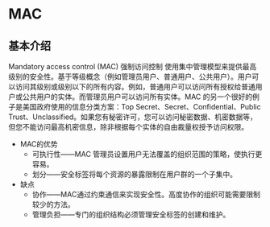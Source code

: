 # MAC

## 基本介绍
Mandatory access control (MAC) 强制访问控制 使用集中管理模型来提供最高级别的安全性。基于等级概念（例如管理员用户、普通用户、公共用户）。用户可以访问其级别或级别以下的所有内容。例如，普通用户可以访问所有授权给普通用户或公共用户的实体。而管理员用户可以访问所有实体。MAC 的另一个很好的例子是美国政府使用的信息分类方案：Top Secret、Secret、Confidential、Public Trust、Unclassified。如果您有秘密许可，您可以访问秘密数据、机密数据等，但您不能访问最高机密信息，除非根据每个实体的自由裁量权授予访问权限。

* MAC的优势
  * 可执行性——MAC 管理员设置用户无法覆盖的组织范围的策略，使执行更容易。
  * 划分——安全标签将每个资源的暴露限制在用户群的一个子集中。
* 缺点
  * 协作——MAC通过约束通信来实现安全性。高度协作的组织可能需要限制较少的方法。
  * 管理负担——专门的组织结构必须管理安全标签的创建和维护。